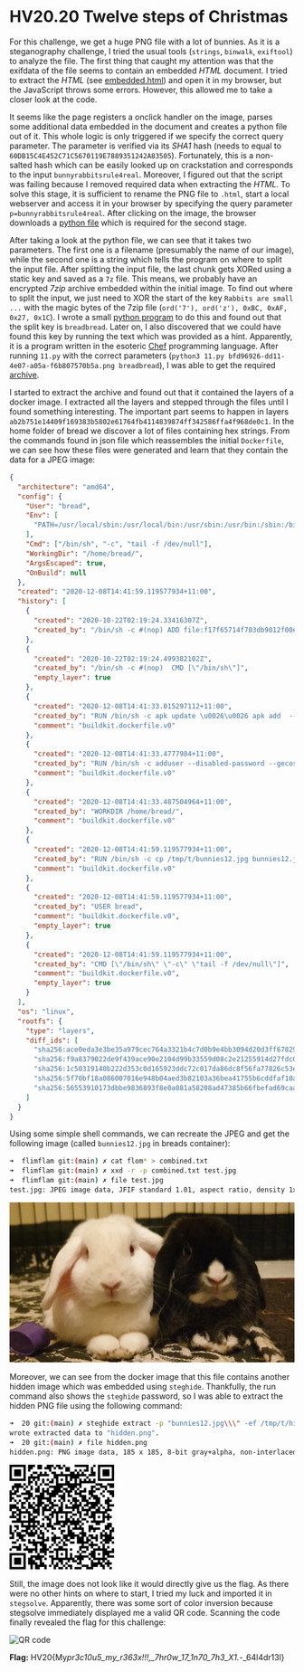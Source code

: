 # HV20.20 Twelve steps of Christmas

For this challenge, we get a huge PNG file with a lot of bunnies. As it is a steganography challenge, I tried the usual tools (`strings`, `binwalk`, `exiftool`) to analyze the file. The first thing that caught my attention was that the exifdata of the file seems to contain an embedded _HTML_ document. I tried to extract the _HTML_ (see [embedded.html](./embedded.html)) and open it in my browser, but the JavaScript throws some errors. However, this allowed me to take a closer look at the code.

It seems like the page registers a onclick handler on the image, parses some additional data embedded in the document and creates a python file out of it. This whole logic is only triggered if we specify the correct query parameter. The parameter is verified via its _SHA1_ hash (needs to equal to `60DB15C4E452C71C5670119E7889351242A83505`). Fortunately, this is a non-salted hash which can be easily looked up on crackstation and corresponds to the input `bunnyrabbitsrule4real`. Moreover, I figured out that the script was failing because I removed required data when extracting the _HTML_. To solve this stage, it is sufficient to rename the PNG file to `.html`, start a local webserver and access it in your browser by specifying the query parameter `p=bunnyrabbitsrule4real`. After clicking on the image, the browser downloads a [python file](./11.py) which is required for the second stage.

After taking a look at the python file, we can see that it takes two parameters. The first one is a filename (presumably the name of our image), while the second one is a string which tells the program on where to split the input file. After splitting the input file, the last chunk gets XORed using a static key and saved as a `7z` file. This means, we probably have an encrypted _7zip_ archive embedded within the initial image. To find out where to split the input, we just need to XOR the start of the key `Rabbits are small ...` with the magic bytes of the 7zip file (`ord('7'), ord('z'), 0xBC, 0xAF, 0x27, 0x1C`). I wrote a small [python program](./find-bytes.py) to do this and found out that the split key is `breadbread`. Later on, I also discovered that we could have found this key by running the text which was provided as a hint. Apparently, it is a program written in the esoteric [Chef](https://esolangs.org/wiki/Chef) programming language. After running `11.py` with the correct parameters (`python3 11.py bfd96926-dd11-4e07-a05a-f6b807570b5a.png breadbread`), I was able to get the required [archive](./7zip/11.7z).

I started to extract the archive and found out that it contained the layers of a docker image. I extracted all the layers and stepped through the files until I found something interesting. The important part seems to happen in layers `ab2b751e14409f169383b5802e61764fb4114839874ff342586ffa4f968de0c1`. In the home folder of bread we discover a lot of files containing hex strings. From the commands found in json file which reassembles the initial `Dockerfile`, we can see how these files were generated and learn that they contain the data for a JPEG image:

```json
{
  "architecture": "amd64",
  "config": {
    "User": "bread",
    "Env": [
      "PATH=/usr/local/sbin:/usr/local/bin:/usr/sbin:/usr/bin:/sbin:/bin"
    ],
    "Cmd": ["/bin/sh", "-c", "tail -f /dev/null"],
    "WorkingDir": "/home/bread/",
    "ArgsEscaped": true,
    "OnBuild": null
  },
  "created": "2020-12-08T14:41:59.119577934+11:00",
  "history": [
    {
      "created": "2020-10-22T02:19:24.33416307Z",
      "created_by": "/bin/sh -c #(nop) ADD file:f17f65714f703db9012f00e5ec98d0b2541ff6147c2633f7ab9ba659d0c507f4 in / "
    },
    {
      "created": "2020-10-22T02:19:24.499382102Z",
      "created_by": "/bin/sh -c #(nop)  CMD [\"/bin/sh\"]",
      "empty_layer": true
    },
    {
      "created": "2020-12-08T14:41:33.015297112+11:00",
      "created_by": "RUN /bin/sh -c apk update \u0026\u0026 apk add  --update-cache --repository http://dl-3.alpinelinux.org/alpine/edge/testing/ --allow-untrusted steghide xxd # buildkit",
      "comment": "buildkit.dockerfile.v0"
    },
    {
      "created": "2020-12-08T14:41:33.4777984+11:00",
      "created_by": "RUN /bin/sh -c adduser --disabled-password --gecos '' bread # buildkit",
      "comment": "buildkit.dockerfile.v0"
    },
    {
      "created": "2020-12-08T14:41:33.487504964+11:00",
      "created_by": "WORKDIR /home/bread/",
      "comment": "buildkit.dockerfile.v0"
    },
    {
      "created": "2020-12-08T14:41:59.119577934+11:00",
      "created_by": "RUN /bin/sh -c cp /tmp/t/bunnies12.jpg bunnies12.jpg \u0026\u0026 steghide embed -e loki97 ofb -z 9 -p \"bunnies12.jpg\\\\\\\" -ef /tmp/t/hidden.png -p \\\\\\\"SecretPassword\" -N -cf \"bunnies12.jpg\" -ef \"/tmp/t/hidden.png\" \u0026\u0026 mkdir /home/bread/flimflam \u0026\u0026 xxd -p bunnies12.jpg \u003e flimflam/snoot.hex \u0026\u0026 rm -rf bunnies12.jpg \u0026\u0026 split -l 400 /home/bread/flimflam/snoot.hex /home/bread/flimflam/flom \u0026\u0026 rm -rf /home/bread/flimflam/snoot.hex \u0026\u0026 chmod 0000 /home/bread/flimflam \u0026\u0026 apk del steghide xxd # buildkit",
      "comment": "buildkit.dockerfile.v0"
    },
    {
      "created": "2020-12-08T14:41:59.119577934+11:00",
      "created_by": "USER bread",
      "comment": "buildkit.dockerfile.v0",
      "empty_layer": true
    },
    {
      "created": "2020-12-08T14:41:59.119577934+11:00",
      "created_by": "CMD [\"/bin/sh\" \"-c\" \"tail -f /dev/null\"]",
      "comment": "buildkit.dockerfile.v0",
      "empty_layer": true
    }
  ],
  "os": "linux",
  "rootfs": {
    "type": "layers",
    "diff_ids": [
      "sha256:ace0eda3e3be35a979cec764a3321b4c7d0b9e4bb3094d20d3ff6782961a8d54",
      "sha256:f9a8379022de9f439ace90e2104d99b33559d08c2e21255914d27fdc0051e0af",
      "sha256:1c50319140b222d353c0d165923ddc72c017da86dc8f56fa77826c53eba9c20d",
      "sha256:5f70bf18a086007016e948b04aed3b82103a36bea41755b6cddfaf10ace3c6ef",
      "sha256:56553910173dbbe9836893f8e0a081a58208ad47385b66fbefad69caa5e687e1"
    ]
  }
}
```

Using some simple shell commands, we can recreate the JPEG and get the following image (called `bunnies12.jpg` in breads container):

```bash
➜  flimflam git:(main) ✗ cat flom* > combined.txt
➜  flimflam git:(main) ✗ xxd -r -p combined.txt test.jpg
➜  flimflam git:(main) ✗ file test.jpg
test.jpg: JPEG image data, JFIF standard 1.01, aspect ratio, density 1x1, segment length 16, baseline, precision 8, 4032x2268, components 3
```

![bunnies12.jpg](./bunnies12.jpg)

Moreover, we can see from the docker image that this file contains another hidden image which was embedded using `steghide`. Thankfully, the run command also shows the `steghide` password, so I was able to extract the hidden PNG file using the following command:

```bash
➜  20 git:(main) ✗ steghide extract -p "bunnies12.jpg\\\" -ef /tmp/t/hidden.png -p \\\"SecretPassword" -sf bunnies12.jpg -xf hidden.png
wrote extracted data to "hidden.png".
➜  20 git:(main) ✗ file hidden.png
hidden.png: PNG image data, 185 x 185, 8-bit gray+alpha, non-interlaced
```

![hidden.png](./hidden.png)

Still, the image does not look like it would directly give us the flag. As there were no other hints on where to start, I tried my luck and imported it in `stegsolve`. Apparently, there was some sort of color inversion because stegsolve immediately displayed me a valid QR code. Scanning the code finally revealed the flag for this challenge:

![QR code](./solution.bmp)

**Flag:** HV20{My*pr3c10u5_my_r363x!!!,\_7hr0w_17_1n70_7h3_X1.*-\_64l4dr13l}

